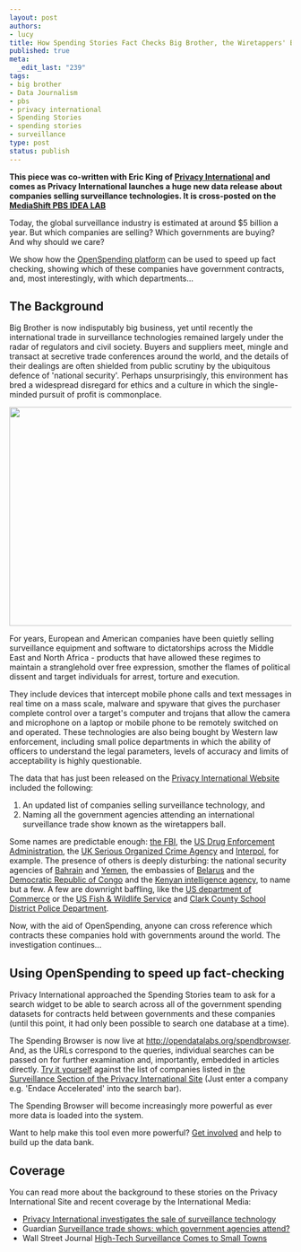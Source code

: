 ```yaml
--- 
layout: post
authors:
- lucy
title: How Spending Stories Fact Checks Big Brother, the Wiretappers' Ball
published: true
meta: 
  _edit_last: "239"
tags: 
- big brother
- Data Journalism
- pbs
- privacy international
- Spending Stories
- spending stories
- surveillance
type: post
status: publish
---
```

**This piece was co-written with Eric King of [Privacy International](https://www.privacyinternational.org/) and comes as Privacy International launches a huge new data release about companies selling surveillance technologies. It is cross-posted on the [MediaShift PBS IDEA LAB](http://www.pbs.org/idealab/)**

Today, the global surveillance industry is estimated at around $5 billion a year. But which companies are selling? Which governments are buying? And why should we care? 

We show how the [OpenSpending platform](http://openspending.org/) can be used to speed up fact checking, showing which of these companies have government contracts, and, most interestingly, with which departments... 

## The Background

Big Brother is now indisputably big business, yet until recently the international trade in surveillance technologies remained largely under the radar of regulators and civil society. Buyers and suppliers meet, mingle and transact at secretive trade conferences around the world, and the details of their dealings are often shielded from public scrutiny by the ubiquitous defence of 'national security'. Perhaps unsurprisingly, this environment has bred a widespread disregard for ethics and a culture in which the single-minded pursuit of profit is commonplace. 

<img alt="" src="http://farm8.staticflickr.com/7179/6780224656_976bcdee9a_z.jpg" title="Big Brother Inc" class="alignnone" width="640" height="390" />

For years, European and American companies have been quietly selling surveillance equipment and software to dictatorships across the Middle East and North Africa - products that have allowed these regimes to maintain a stranglehold over free expression, smother the flames of political dissent and target individuals for arrest, torture and execution. 

They include devices that intercept mobile phone calls and text messages in real time on a mass scale, malware and spyware that gives the purchaser complete control over a target's computer and trojans that allow the camera and microphone on a laptop or mobile phone to be remotely switched on and operated. These technologies are also being bought by Western law enforcement, including small police departments in which the ability of officers to understand the legal parameters, levels of accuracy and limits of acceptability is highly questionable.  

The data that has just been released on the [Privacy International Website](https://www.privacyinternational.org/big-brother-incorporated/countries) included the following:

 1.  An updated list of companies selling surveillance technology, and
 2. Naming all the government agencies attending an international surveillance trade show known as the wiretappers ball. 

Some names are predictable enough: [the FBI](https://www.privacyinternational.org/big-brother-incorporated/countries/United%20States/US_Federal_Bureau_of_Investigation_FBI_-_OTD), the [US Drug Enforcement Administration](https://www.privacyinternational.org/big-brother-incorporated/countries/United%20States/US_Drug_Enforcement_Administration_DEA_-_ONSI), the [UK Serious Organized Crime Agency](https://www.privacyinternational.org/big-brother-incorporated/countries/United%20Kingdom/UK_Serious_Organised_Crime_Agency_SOCA_) and [Interpol](https://www.privacyinternational.org/big-brother-incorporated/countries/International/Interpol), for example. The presence of others is deeply disturbing: the national security agencies of [Bahrain](https://www.privacyinternational.org/big-brother-incorporated/countries/Bahrain/Bahrain_National_Security_Agency) and [Yemen](https://www.privacyinternational.org/big-brother-incorporated/countries/Yemen/Yemen_National_Security_Agency), the embassies of [Belarus](https://www.privacyinternational.org/big-brother-incorporated/countries/Belarus/Belarus_Embassy) and the [Democratic Republic of Congo](https://www.privacyinternational.org/big-brother-incorporated/countries/Belarus/Belarus_Embassy) and the [Kenyan intelligence agency](https://www.privacyinternational.org/big-brother-incorporated/countries/Kenya/Kenya_National_Security_Intelligence_Service), to name but a few. A few are downright baffling, like the [US department of Commerce](https://www.privacyinternational.org/big-brother-incorporated/countries/United%20States/US_Department_of_Commerce) or the [US Fish & Wildlife Service](https://www.privacyinternational.org/big-brother-incorporated/countries/United%20States/US_Fish_%2526_Wildlife_Service) and [Clark County School District Police Department](https://www.privacyinternational.org/big-brother-incorporated/countries/United%20States/Clark_County_School_District_Police_Department). 

Now, with the aid of OpenSpending, anyone can cross reference which contracts these companies hold with governments around the world. The investigation continues... 

## Using OpenSpending to speed up fact-checking

Privacy International approached the Spending Stories team to ask for a search widget to be able to search across all of the government spending datasets for contracts held between governments and these companies (until this point, it had only been possible to search one database at a time). 

The Spending Browser is now live at <http://opendatalabs.org/spendbrowser>. And, as the URLs correspond to the queries, individual searches can be passed on for further examination and, importantly, embedded in articles directly. [Try it yourself](http://openspending.org/) against the list of companies listed in [the Surveillance Section of the Privacy International Site](https://www.privacyinternational.org/big-brother-incorporated/countries) (Just enter a company e.g. 'Endace Accelerated' into the search bar). 

The Spending Browser will become increasingly more powerful as ever more data is loaded into the system. 

Want to help make this tool even more powerful? [Get involved](http://openspending.org/getinvolved) and help to build up the data bank. 

## Coverage

You can read more about the background to these stories on the Privacy International Site and recent coverage by the International Media: 

* [Privacy International investigates the sale of surveillance technology](https://www.privacyinternational.org/big-brother-incorporated)
* Guardian [Surveillance trade shows: which government agencies attend?](http://www.guardian.co.uk/news/datablog/2012/feb/07/surveillance-shows-attendees-iss-world)
* Wall Street Journal [High-Tech Surveillance Comes to Small Towns](http://blogs.wsj.com/digits/2012/02/06/high-tech-surveillance-comes-to-small-towns/?KEYWORDS=privacy)
